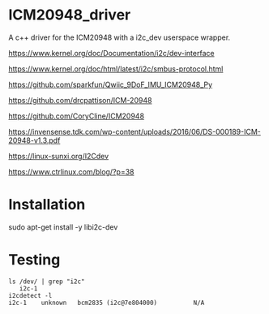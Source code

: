 # ICM20948_driver

A c++ driver for the ICM20948 with a i2c_dev userspace wrapper.

https://www.kernel.org/doc/Documentation/i2c/dev-interface

https://www.kernel.org/doc/html/latest/i2c/smbus-protocol.html

https://github.com/sparkfun/Qwiic_9DoF_IMU_ICM20948_Py

https://github.com/drcpattison/ICM-20948

https://github.com/CoryCline/ICM20948

https://invensense.tdk.com/wp-content/uploads/2016/06/DS-000189-ICM-20948-v1.3.pdf

https://linux-sunxi.org/I2Cdev

https://www.ctrlinux.com/blog/?p=38



# Installation

sudo apt-get install -y libi2c-dev

# Testing

```
ls /dev/ | grep "i2c"
   i2c-1
i2cdetect -l
i2c-1    unknown   bcm2835 (i2c@7e804000)          N/A
```

